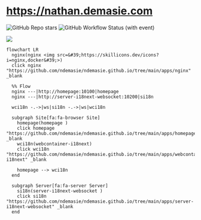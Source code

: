 # https://nathan.demasie.com

![GitHub Repo stars](https://img.shields.io/github/stars/ndemasie/ndemasie.github.io)
![GitHub Workflow Status (with event)](https://img.shields.io/github/actions/workflow/status/ndemasie/ndemasie.github.io/deploy-ec2.yml)

<img src="https://skillicons.dev/icons?i=nginx,docker,nodejs,ts,astro,svelte,react">

```mermaid
flowchart LR
  nginx(nginx <img src=&#39;https://skillicons.dev/icons?i=nginx,docker&#39;>)
  click nginx "https://github.com/ndemasie/ndemasie.github.io/tree/main/apps/nginx" _blank

  %% Flow
  nginx ---|http://homepage:10100|homepage
  nginx ---|http://server-i18next-websocket:10200|si18n

  wci18n -.->|ws|si18n -.->|ws|wci18n

  subgraph Site[fa:fa-browser Site]
    homepage(homepage )
    click homepage "https://github.com/ndemasie/ndemasie.github.io/tree/main/apps/homepage" _blank
    wci18n(webcontainer-i18next)
    click wci18n "https://github.com/ndemasie/ndemasie.github.io/tree/main/apps/webcontainer-i18next" _blank

    homepage --> wci18n
  end

  subgraph Server[fa:fa-server Server]
    si18n(server-i18next-websocket )
    click si18n "https://github.com/ndemasie/ndemasie.github.io/tree/main/apps/server-i18next-websocket" _blank
  end
```